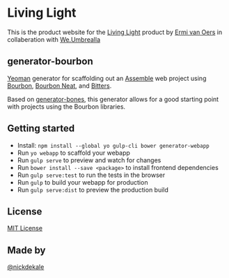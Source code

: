 # Living Light

This is the product website for the [Living Light](https://livinglight.info/) product by [Ermi van Oers](http://www.ermivanoers.nl) in collaberation with [We.Umbrealla](http://www.weumbrella.com)

## generator-bourbon

[Yeoman](http://yeoman.io/) generator for scaffolding out an [Assemble](https://github.com/assemble/assemble) web project using [Bourbon](http://bourbon.io/), [Bourbon Neat](http://neat.bourbon.io/), and [Bitters](http://bitters.bourbon.io/).

Based on [generator-bones](https://github.com/matt-bailey/generator-bones), this generator allows for a good starting point with projects using the Bourbon libraries.

## Getting started

- Install: `npm install --global yo gulp-cli bower generator-webapp`
- Run `yo webapp` to scaffold your webapp
- Run `gulp serve` to preview and watch for changes
- Run `bower install --save <package>` to install frontend dependencies
- Run `gulp serve:test` to run the tests in the browser
- Run `gulp` to build your webapp for production
- Run `gulp serve:dist` to preview the production build

## License
[MIT License](http://en.wikipedia.org/wiki/MIT_License)

## Made by

[@nickdekale](https://nickderonde.com)